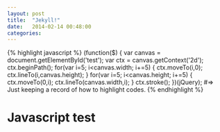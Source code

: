 ```yaml
---
layout: post
title:  "Jekyll!"
date:   2014-02-14 00:48:00
categories:
---
```


{% highlight javascript %}
(function($) {
    var canvas = document.getElementById('test');
    var ctx = canvas.getContext('2d');
    ctx.beginPath();
    for(var i=5; i<canvas.width; i+=5) {
        ctx.moveTo(i,0);
        ctx.lineTo(i,canvas.height);
    }
    for(var i=5; i<canvas.height; i+=5) {
        ctx.moveTo(0,i);
        ctx.lineTo(canvas.width,i);
    }
    ctx.stroke();
})(jQuery);
#=> Just keeping a record of how to highlight codes.
{% endhighlight %}

# Javascript test

<canvas id='test'></canvas>
<script src='/js/vendor/jquery.min.js'></script>
<script src='/js/jstest.js'></script>

